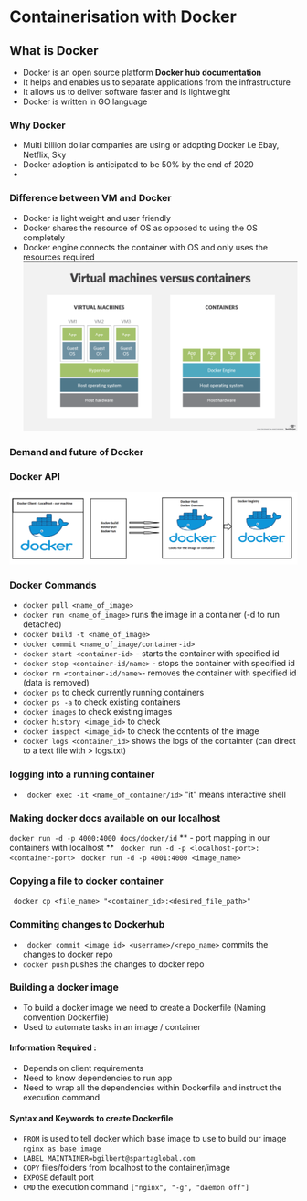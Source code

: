 # Containerisation with Docker

## What is Docker
- Docker is an open source platform **Docker hub documentation**
- It helps and enables us to separate applications from the infrastructure
- It allows us to deliver software faster and is lightweight 
- Docker is written in GO language
  
### Why Docker
- Multi billion dollar companies are using or adopting Docker i.e Ebay, Netflix, Sky
- Docker adoption is anticipated to be 50% by the end of 2020
- 

### Difference between VM and Docker
- Docker is light weight and user friendly
- Docker shares the resource of OS as opposed to using the OS completely
- Docker engine connects the container with OS and only uses the resources required
![](images/vm_containers.png)

### Demand and future of Docker

### Docker API
![](images/docker.png)

### Docker Commands
- ``` docker pull <name_of_image> ```
- ``` docker run <name_of_image> ``` runs the image in a container (-d to run detached)
- ``` docker build -t <name_of_image> ```
- ``` docker commit <name_of_image/container-id> ```
- ``` docker start <container-id> ``` - starts the container with specified id
- ``` docker stop <container-id/name> ``` - stops the container with specified id
- ``` docker rm <container-id/name> ```- removes the container with specified id (data is removed)
- ``` docker ps ``` to check currently running containers
- ``` docker ps -a ``` to check existing containers
- ``` docker images ``` to check existing images
- ``` docker history <image_id> ``` to check 
- ``` docker inspect <image_id> ``` to check the contents of the image
- ``` docker logs <container_id> ``` shows the logs of the containter (can direct to a text file with > logs.txt)

### logging into a running container
- ``` docker exec -it <name_of_container/id>``` "it" means interactive shell

### Making docker docs available on our localhost
``` docker run -d -p 4000:4000 docs/docker/id ```
** - port mapping in our containers with localhost **
``` docker run -d -p <localhost-port>:<container-port>```
``` docker run -d -p 4001:4000 <image_name>```


### Copying a file to docker container
``` docker cp <file_name> "<container_id>:<desired_file_path>"```

### Commiting changes to Dockerhub
- ``` docker commit <image id> <username>/<repo_name>``` commits the changes to docker repo
- ``` docker push ``` pushes the changes to docker repo

### Building a docker image
- To build a docker image we need to create a Dockerfile (Naming convention Dockerfile)
- Used to automate tasks in an image / container
#### **Information Required :**
- Depends on client requirements
- Need to know dependencies to run app
- Need to wrap all the dependencies within Dockerfile and instruct the execution command

#### Syntax and Keywords to create Dockerfile
- ```FROM``` is used to tell docker which base image to use to build our image ```nginx as base image```
- ```LABEL MAINTAINER=bgilbert@spartaglobal.com```
- ```COPY``` files/folders from localhost to the container/image
- ```EXPOSE``` default port
- ```CMD``` the execution command ```["nginx", "-g", "daemon off"]```
